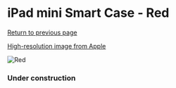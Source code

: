 # iPad mini Smart Case - Red

[Return to previous page](/ipad_mini)

[High-resolution image from Apple](https://store.storeimages.cdn-apple.com/8756/as-images.apple.com/is/ME711?wid=4500&hei=4500&fmt=png)

<div style="width: 384px"><img src="/everysource/ME711.png" alt="Red"></div>

### Under construction
